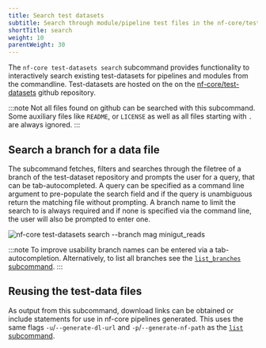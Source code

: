```yaml
---
title: Search test datasets
subtitle: Search through module/pipeline test files in the nf-core/test-datasets repository on github
shortTitle: search
weight: 10
parentWeight: 30
---
```


The `nf-core test-datasets search` subcommand provides functionality to interactively search existing test-datasets for pipelines and modules from the commandline.
Test-datasets are hosted on the on the [nf-core/test-datasets](https://github.com/nf-core/test-datasets/) github repository.

:::note
Not all files found on github can be searched with this subcommand.
Some auxiliary files like `README`, or `LICENSE` as well as all files starting with `.` are always ignored.
:::

## Search a branch for a data file

The subcommand fetches, filters and searches through the filetree of a branch of the test-dataset repository and prompts the user for a query, that can be tab-autocompleted.
A query can be specified as a command line argument to pre-populate the search field and if the query is unambiguous return the matching file without prompting.
A branch name to limit the search to is always required and if none is specified via the command line, the user will also be prompted to enter one.

![`nf-core test-datasets search --branch mag minigut_reads`](/images/tools/nf-core-test-datasets-search.svg)

:::note
To improve usability branch names can be entered via a tab-autocompletion. Alternatively, to list all branches see the [`list_branches` subcommand](/docs/nf-core-tools/test-datasets/list_branches).
:::

## Reusing the test-data files

As output from this subcommand, download links can be obtained or include statements for use in nf-core pipelines generated.
This uses the same flags `-u`/`--generate-dl-url` and `-p`/`--generate-nf-path` as the [`list` subcommand](/docs/nf-core-tools/test-datasets/list_branches).
